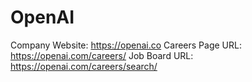 # OpenAI

Company Website: https://openai.co
Careers Page URL: https://openai.com/careers/
Job Board URL: https://openai.com/careers/search/